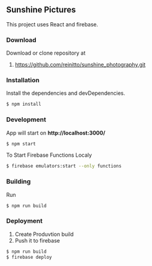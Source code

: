 ## Sunshine Pictures

This project uses React and firebase.

### Download

Download or clone repository at

1. https://github.com/reinitto/sunshine_photography.git

### Installation

Install the dependencies and devDependencies.

```sh
$ npm install
```

### Development

App will start on **http://localhost:3000/**

```sh
$ npm start
```

To Start Firebase Functions Localy

```sh
$ firebase emulators:start --only functions
```

### Building

Run

```sh
$ npm run build
```

### Deployment

1. Create Produvtion build
2. Push it to firebase

```sh
$ npm run build
$ firebase deploy
```
